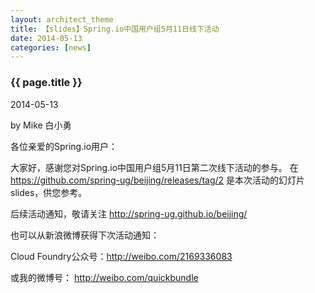 ```yaml
---
layout: architect_theme
title: 【slides】Spring.io中国用户组5月11日线下活动
date: 2014-05-13
categories: [news]
---
```


### {{ page.title }}

<p class="meta">2014-05-13</p> by Mike 白小勇

各位亲爱的Spring.io用户：

大家好，感谢您对Spring.io中国用户组5月11日第二次线下活动的参与。
在 <https://github.com/spring-ug/beijing/releases/tag/2> 是本次活动的幻灯片slides，供您参考。

后续活动通知，敬请关注 http://spring-ug.github.io/beijing/


也可以从新浪微博获得下次活动通知：


Cloud Foundry公众号：http://weibo.com/2169336083


或我的微博号： http://weibo.com/quickbundle
